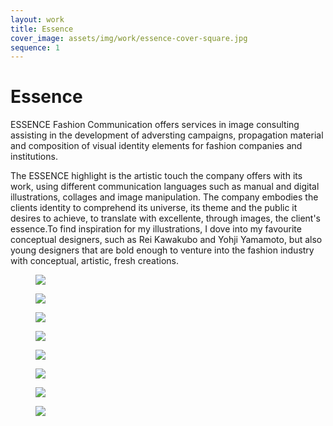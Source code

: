 ```yaml
---
layout: work
title: Essence
cover_image: assets/img/work/essence-cover-square.jpg
sequence: 1
---
```


<h1>Essence</h1>


<p>ESSENCE Fashion Communication offers services in image consulting assisting in the development of adversting campaigns, propagation material and composition of visual identity elements for fashion companies and institutions.</p>

<p>The ESSENCE highlight is the artistic touch the company offers with its work, using different communication languages such as manual and digital illustrations, collages and image manipulation. The company embodies the clients identity to comprehend its universe, its theme and the public it desires to achieve, to translate with excellente, through images, the client's essence.To find inspiration for my illustrations, I dove into my favourite conceptual designers, such as Rei Kawakubo and Yohji Yamamoto, but also young designers that are bold enough to venture into the fashion industry with conceptual, artistic, fresh creations.</p>


<figure>
  <img src="{{ "/assets/img/work/essence/essence1.png" | relative_url }}" />
</figure>

<figure>
  <img src="{{ "/assets/img/work/essence/essence2.png" | relative_url }}" />
</figure>

<figure>
  <img src="{{ "/assets/img/work/essence/essence3.png" | relative_url }}" />
</figure>

<figure>
  <img src="{{ "/assets/img/work/essence/essence4.png" | relative_url }}" />
</figure>

<figure>
  <img src="{{ "/assets/img/work/essence/essence5.png" | relative_url }}" />
</figure>

<figure>
  <img src="{{ "/assets/img/work/essence/essence6.png" | relative_url }}" />
</figure>

<figure>
  <img src="{{ "/assets/img/work/essence/essence7.png" | relative_url }}" />
</figure>

<figure>
  <img src="{{ "/assets/img/work/essence/essence8.png" | relative_url }}" />
</figure>
